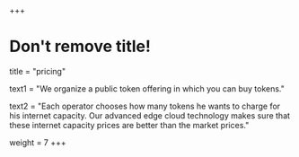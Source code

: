 +++
# Don't remove title!

title = "pricing"


text1 = "We organize a public token offering in which you can buy tokens."

text2 = "Each operator chooses how many tokens he wants to charge for his internet capacity. Our advanced edge cloud technology makes sure that these internet capacity prices are better than the market prices."



weight = 7
+++

